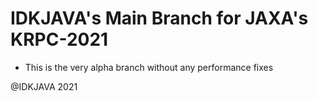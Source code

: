 # IDKJAVA's Main Branch for JAXA's KRPC-2021

* This is the very alpha branch without any performance fixes

@IDKJAVA 2021
